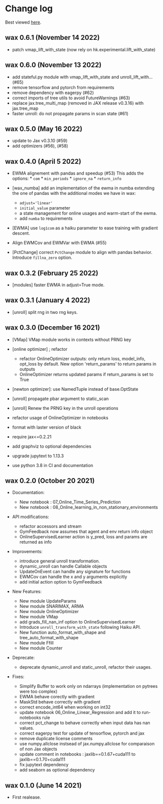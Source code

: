 # Change log

Best viewed [here](https://wax-ml.readthedocs.io/en/latest/changelog.html).


<!--
Remember to align the itemized text with the first line of an item within a list.

PLEASE REMEMBER TO CHANGE THE '..main' WITH AN ACTUAL TAG in GITHUB LINK.
-->

## wax 0.6.1 (November 14 2022)

* patch vmap_lift_with_state (now rely on hk.experimental.lift_with_state)
## wax 0.6.0 (November 13 2022)

* add stateful.py module with vmap_lift_with_state and unroll_lift_with… (#65)
* remove tensorflow and pytorch from requirements
* remove dependency with eagerpy (#62)
* correct imports of tree utils to avoid FutureWarnings (#63)
* replace jax.tree_multi_map (removed in JAX release v0.3.16) with jax.tree_map
* faster unroll: do not propagate params in scan state (#61)

## wax 0.5.0 (May 16 2022)

* update to Jax v0.3.10 (#59)
* add optimizers  (#56), (#58)

## wax 0.4.0 (April 5 2022)

* EWMA alignement with pandas and speedup (#53)
  This adds the options:
      * `com`
      * `min_periods`
      * `ignore_na`
      * `return_info`
* [wax_numba] add an implementation of the ewma in numba extending the one of pandas with the additional modes we have in wax:
    * `adjust='linear'`
    * `initial_value` parameter
    * a state management for online usages and warm-start of the ewma.
    * add `numba` to requirements

* [EWMA] use `log1com` as a haiku parameter to ease training with gradient descent.
* Align EWMCov and EWMVar with EWMA (#55)

* [PctChange] correct `PctChange` module to align with pandas behavior. Introduce `fillna_zero` option.


## wax 0.3.2 (February 25 2022)

* [modules] faster EWMA in adjust=True mode.

## wax 0.3.1 (January 4 2022)

* [unroll] split rng in two rng keys.

## wax 0.3.0 (December 16 2021)

* [VMap] VMap module works in contexts without PRNG key
* [online optimizer] ; refactor
  * refactor OnlineOptimizer outputs: only return loss, model_info, opt_loss by default.
    New option 'return_params' to return params in outputs
  * OnlineOptimizer returns updated params if return_params is set to True
* [newton optimizer]: use NamedTuple instead of base.OptState
* [unroll] propagate pbar argument to static_scan
* [unroll] Renew the PRNG key in the unroll operations

* refactor usage of OnlineOptimizer in notebooks

* format with laster version of black
* require jax<=0.2.21
* add graphviz to optional dependencies
* upgrade jupytext to 1.13.3
* use python 3.8 in CI and documentation


## wax 0.2.0 (October 20 2021)

* Documentation:
  * New notebook : 07_Online_Time_Series_Prediction
  * New notebook : 08_Online_learning_in_non_stationary_environments

* API modifications:
    * refactor accessors and stream
    * GymFeedback now assumes that agent and env return info object
    * OnlineSupervisedLearner action is y_pred, loss and params are returned as info

* Improvements:
    * introduce general unroll transformation.
    * dynamic_unroll can handle Callable objects
    * UpdateOnEvent can handle any signature for functions
    * EWMCov can handle the x and y arguments explicitly
    * add initial action option to GymFeedback

* New Features:
    * New module UpdateParams
    * New module SNARIMAX, ARMA
    * New module OnlineOptimizer
    * New module VMap
    * add grads_fill_nan_inf option to OnlineSupervisedLearner
    * Introduce `unroll_transform_with_state` following Haiku API.
    * New function auto_format_with_shape and tree_auto_format_with_shape
    * New module Ffill
    * New module Counter

* Deprecate:
    * deprecate dynamic_unroll and static_unroll, refactor their usages.

* Fixes:
    * Simplify Buffer to work only on ndarrays (implementation on pytrees were too complex)
    * EWMA behave corectly with gradient
    * MaskStd behave correctly with gradient
    * correct encode_int64 when working on int32
    * update notebook 06_Online_Linear_Regression and add it to run-notebooks rule
    * correct pct_change to behave correctly when input data has nan values.
    * correct eagerpy test for update of tensorflow, pytorch and jax
    * remove duplicate license comments
    * use numpy.allclose instsead of jax.numpy.allclose for comparaison of non Jax objects
    * update comment in notebooks : jaxlib==0.1.67+cuda111 to jaxlib==0.1.70+cuda111
    * fix jupytext dependency
    * add seaborn as optional dependency


## wax 0.1.0 (June 14 2021)

* First realease.
